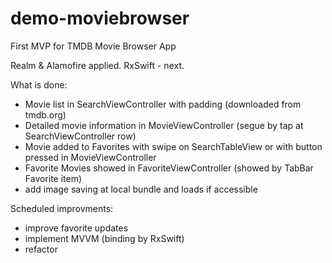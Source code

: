 # demo-moviebrowser
First MVP for TMDB Movie Browser App

Realm & Alamofire applied. 
RxSwift - next.

What is  done:
- Movie list in SearchViewController with padding (downloaded from tmdb.org)
- Detailed movie information in MovieViewController (segue by tap at SearchViewController row)
- Movie added to Favorites with swipe on SearchTableView or with button pressed in MovieViewController
- Favorite Movies showed in FavoriteViewController (showed by TabBar Favorite item)
- add image saving at local bundle and loads if accessible

Scheduled improvments:
- improve favorite updates
- implement MVVM (binding by RxSwift)
- refactor
